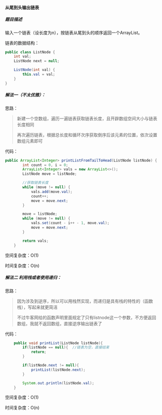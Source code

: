 #### 从尾到头输出链表



##### 题目描述

输入一个链表（设长度为n），按链表从尾到头的顺序返回一个ArrayList。

链表的数据结构：

```java
public class ListNode {
    int val;
    ListNode next = null;

    ListNode(int val) {
        this.val = val;
    }
}
```





##### 解法一（不太优雅）：

思路：

> 新建一个空数组，遍历一遍链表获取链表长度，且开辟数组空间大小与链表长度相同
>
> 再次遍历链表，根据总长度和循环次序获取倒序后该元素的位置，依次设置数组元素即可

代码：

```java
public ArrayList<Integer> printListFromTailToHead(ListNode listNode) {
        int count = 0, i = 0;
        ArrayList<Integer> vals = new ArrayList<>();
        ListNode move = listNode;

        //获取链表长度
        while (move != null) {
            vals.add(move.val);
            count++;
            move = move.next;
        }

        move = listNode;
        while (move != null) {
            vals.set(count - i++ - 1, move.val);
            move = move.next;
        }

        return vals;
    }
```

空间复杂度：O(1)

时间复杂度：O(n)



##### 解法二  利用栈或者使用递归：

思路：

>  因为涉及到逆序，所以可以用栈然实现，而递归是具有栈的特性的（函数栈），写起来就更简洁
>
> 不过牛客网给的函数声明里面规定了只有listnode这一个参数，不方便返回数组，我就不返回数组，直接逆序输出链表了

代码：

```java
    public void printList(ListNode listNode){
        if(listNode == null){  //链表为空，直接结束
            return;
        }

        if(listNode.next != null){
            printList(listNode.next);
        }

        System.out.println(listNode.val);
    }
```

空间复杂度：O(1)

时间复杂度：O(n)

